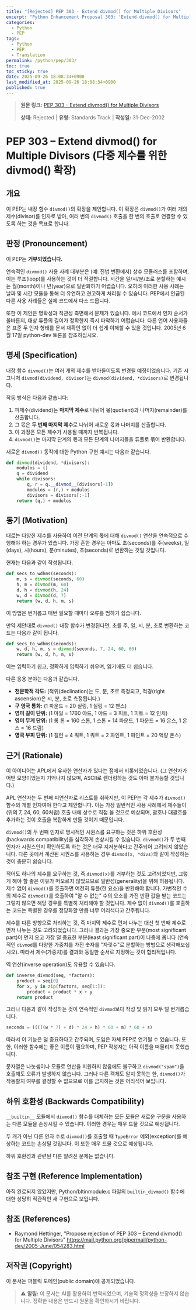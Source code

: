 ```yaml
---
title: "[Rejected] PEP 303 - Extend divmod() for Multiple Divisors"
excerpt: "Python Enhancement Proposal 303: 'Extend divmod() for Multiple Divisors'에 대한 한국어 번역입니다."
categories:
  - Python
  - PEP
tags:
  - Python
  - PEP
  - Translation
permalink: /python/pep/303/
toc: true
toc_sticky: true
date: 2025-09-26 18:08:34+0900
last_modified_at: 2025-09-26 18:08:34+0900
published: true
---
```

> **원문 링크:** [PEP 303 - Extend divmod() for Multiple Divisors](https://peps.python.org/pep-0303/)
>
> **상태:** Rejected | **유형:** Standards Track | **작성일:** 31-Dec-2002


# PEP 303 – Extend divmod() for Multiple Divisors (다중 제수를 위한 divmod() 확장)

## 개요
이 PEP는 내장 함수 `divmod()`의 확장을 제안합니다. 이 확장은 `divmod()`가 여러 개의 제수(divisor)를 인자로 받아, 여러 번의 `divmod()` 호출을 한 번의 호출로 연결할 수 있도록 하는 것을 목표로 합니다.

## 판정 (Pronouncement)
이 PEP는 **거부되었습니다.**

연속적인 `divmod()` 사용 사례 대부분은 (예: 진법 변환에서) 상수 모듈러스를 포함하며, 이는 루프(loop)를 사용하는 것이 더 적절합니다. 시간을 일/시/분/초로 분할하는 예시는 월(month)이나 년(year)으로 일반화하기 어렵습니다. 오히려 이러한 사용 사례는 날짜 및 시간 모듈을 통해 더 유연하고 견고하게 처리될 수 있습니다. PEP에서 언급된 다른 사용 사례들은 실제 코드에서 다소 드뭅니다.

또한 이 제안은 명확성과 직관성 측면에서 문제가 있습니다. 예시 코드에서 인자 순서가 올바른지, 대상 튜플의 길이가 정확한지 즉시 파악하기 어렵습니다. 다른 언어 사용자들은 표준 두 인자 형태를 문서 재확인 없이 더 쉽게 이해할 수 있을 것입니다. 2005년 6월 17일 python-dev 토론을 참조하십시오.

## 명세 (Specification)
내장 함수 `divmod()`는 여러 개의 제수를 받아들이도록 변경될 예정이었습니다.
기존 시그니처 `divmod(dividend, divisor)`는 `divmod(dividend, *divisors)`로 변경됩니다.

작동 방식은 다음과 같습니다:
1.  피제수(dividend)는 **마지막 제수**로 나뉘어 몫(quotient)과 나머지(remainder)를 산출합니다.
2.  그 몫은 **두 번째 마지막 제수**로 나뉘어 새로운 몫과 나머지를 산출합니다.
3.  이 과정은 모든 제수가 사용될 때까지 반복됩니다.
4.  `divmod()`는 마지막 단계의 몫과 모든 단계의 나머지들을 튜플로 묶어 반환합니다.

새로운 `divmod()` 동작에 대한 Python 구현 예시는 다음과 같습니다.

```python
def divmod(dividend, *divisors):
    modulos = ()
    q = dividend
    while divisors:
        q, r = q.__divmod__(divisors[-1])
        modulos = (r,) + modulos
        divisors = divisors[:-1]
    return (q,) + modulos
```

## 동기 (Motivation)
때로는 다양한 제수를 사용하여 이전 단계의 몫에 대해 `divmod()` 연산을 연속적으로 수행해야 하는 경우가 있습니다. 가장 흔한 경우는 아마도 초(seconds)를 주(weeks), 일(days), 시(hours), 분(minutes), 초(seconds)로 변환하는 것일 것입니다.

현재는 다음과 같이 작성됩니다.

```python
def secs_to_wdhms(seconds):
    m, s = divmod(seconds, 60)
    h, m = divmod(m, 60)
    d, h = divmod(h, 24)
    w, d = divmod(d, 7)
    return (w, d, h, m, s)
```

이 방법은 번거롭고 매번 필요할 때마다 오류를 범하기 쉽습니다.

만약 제안대로 `divmod()` 내장 함수가 변경된다면, 초를 주, 일, 시, 분, 초로 변환하는 코드는 다음과 같이 됩니다.

```python
def secs_to_wdhms(seconds):
    w, d, h, m, s = divmod(seconds, 7, 24, 60, 60)
    return (w, d, h, m, s)
```

이는 입력하기 쉽고, 정확하게 입력하기 쉬우며, 읽기에도 더 쉽습니다.

다른 응용 분야는 다음과 같습니다.
*   **천문학적 각도:** (적위(declination)는 도, 분, 초로 측정되고, 적경(right ascension)은 시, 분, 초로 측정됩니다.)
*   **구 영국 통화:** (1 파운드 = 20 실링, 1 실링 = 12 펜스)
*   **영미 길이 단위:** (1 마일 = 1760 야드, 1 야드 = 3 피트, 1 피트 = 12 인치)
*   **영미 무게 단위:** (1 롱 톤 = 160 스톤, 1 스톤 = 14 파운드, 1 파운드 = 16 온스, 1 온스 = 16 드람)
*   **영국 부피 단위:** (1 갤런 = 4 쿼트, 1 쿼트 = 2 파인트, 1 파인트 = 20 액량 온스)

## 근거 (Rationale)
이 아이디어는 APL에서 유사한 연산자가 있다는 점에서 비롯되었습니다. (그 연산자가 어떤 모양이었는지 기억나지 않으며, ASCII로 렌더링하는 것도 아마 불가능할 것입니다.)

APL 연산자는 두 번째 피연산자로 리스트를 취하지만, 이 PEP는 각 제수가 `divmod()` 함수의 개별 인자여야 한다고 제안합니다. 이는 가장 일반적인 사용 사례에서 제수들이 (위의 7, 24, 60, 60처럼) 호출 내에 상수로 직접 올 것으로 예상되며, 괄호나 대괄호를 추가하는 것이 호출을 복잡하게 만들 것이기 때문입니다.

`divmod()`의 두 번째 인자로 명시적인 시퀀스를 요구하는 것은 하위 호환성(backwards compatibility)을 심각하게 손상시킬 수 있습니다. `divmod()`가 두 번째 인자가 시퀀스인지 확인하도록 하는 것은 너무 지저분하다고 간주되어 고려되지 않았습니다. 다른 곳에서 계산된 시퀀스를 사용하는 경우 `divmod(x, *divs)`와 같이 작성하는 것이 충분히 쉽습니다.

적어도 하나의 제수를 요구하는 것, 즉 `divmod(x)`를 거부하는 것도 고려되었지만, 그렇게 해야 할 좋은 이유가 떠오르지 않았으므로 일반성(generality)을 위해 허용됩니다.
제수 없이 `divmod()`를 호출하면 여전히 튜플(한 요소)을 반환해야 합니다. 가변적인 수의 제수로 `divmod()`를 호출하여 "알 수 없는" 수의 요소를 가진 반환 값을 받는 코드는 그렇지 않으면 해당 경우를 특별히 처리해야 할 것입니다. 제수 없이 `divmod()`를 호출하는 코드는 특별한 경우를 정당화할 만큼 너무 어리석다고 간주됩니다.

제수를 다른 방향으로 처리하는 것, 즉 마지막 제수로 먼저 나누는 대신 첫 번째 제수로 먼저 나누는 것도 고려되었습니다. 그러나 결과는 가장 중요한 부분(most significant part)이 먼저 오고 가장 덜 중요한 부분(least significant part)이 나중에 옵니다 (연속적인 `divmod`를 다양한 가중치를 가진 숫자를 "자릿수"로 분할하는 방법으로 생각해보십시오). 따라서 제수(가중치)를 결과와 동일한 순서로 지정하는 것이 합리적입니다.

역 연산(inverse operation)도 유용할 수 있습니다.

```python
def inverse_divmod(seq, *factors):
    product = seq[0]
    for x, y in zip(factors, seq[1:]):
        product = product * x + y
    return product
```

그러나 다음과 같이 작성하는 것이 연속적인 `divmod`보다 작성 및 읽기 모두 덜 번거롭습니다.

```python
seconds = (((((w * 7) + d) * 24 + h) * 60 + m) * 60 + s)
```

따라서 이 기능은 덜 중요하다고 간주되며, 도입은 자체 PEP로 연기될 수 있습니다. 또한, 이러한 함수에는 좋은 이름이 필요하며, PEP 작성자는 아직 이름을 떠올리지 못했습니다.

문자열은 나눗셈이나 모듈로 연산을 지원하지 않음에도 불구하고 `divmod("spam")`을 호출해도 오류가 발생하지 않습니다. 그러나 다른 객체도 알지 못하는 한, `divmod()`가 작동할지 여부를 결정할 수 없으므로 이를 금지하는 것은 어리석어 보입니다.

## 하위 호환성 (Backwards Compatibility)
`__builtin__` 모듈에서 `divmod()` 함수를 대체하는 모든 모듈은 새로운 구문을 사용하는 다른 모듈을 손상시킬 수 있습니다. 이러한 경우는 매우 드물 것으로 예상됩니다.

두 개가 아닌 다른 인자 수로 `divmod()`를 호출할 때 `TypeError` 예외(exception)를 예상하는 코드는 손상될 것입니다. 이 또한 매우 드물 것으로 예상됩니다.

하위 호환성과 관련된 다른 알려진 문제는 없습니다.

## 참조 구현 (Reference Implementation)
아직 완료되지 않았지만, Python/bltinmodule.c 파일의 `builtin_divmod()` 함수에 대한 상당히 직관적인 새 구현으로 보입니다.

## 참조 (References)
*   Raymond Hettinger, "Propose rejection of PEP 303 – Extend divmod() for Multiple Divisors" https://mail.python.org/pipermail/python-dev/2005-June/054283.html

## 저작권 (Copyright)
이 문서는 퍼블릭 도메인(public domain)에 공개되었습니다.

> ⚠️ **알림:** 이 문서는 AI를 활용하여 번역되었으며, 기술적 정확성을 보장하지 않습니다. 정확한 내용은 반드시 원문을 확인하시기 바랍니다.